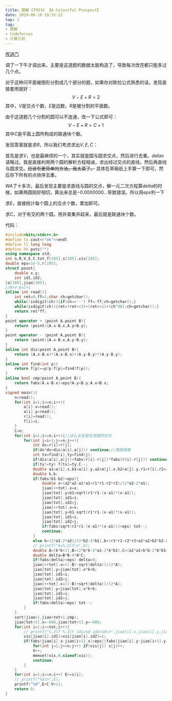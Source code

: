 ```yaml
---
title: 题解 CF933C 【A Colourful Prospect】
date: 2019-06-10 19:33:22
top: 1
tag: 
- 题解
- Codeforces
- 计算几何
---
```

[传送门](https://www.luogu.org/problemnew/show/CF933C)

调了一下午才调出来。主要是这道题的数据太能构造了，导致每次改完都只能多过几个点。

对于这种问平面被图形分割成几个部分的题，如果你对欧拉公式熟悉的话，发现直接套用就好：
$$
V-E+R=2
$$
其中，$V$是交点个数，$E$是边数，$R$是被分割的平面数。

由于这道题几个分割的圆可以不连通，改一下公式即可：
$$
V-E+R=C+1
$$
其中$C$是平面上圆所构成的联通块个数。

发现答案就是求$R$，所以我们考虑求出$V,E,C$：

首先是求$V$，也是最麻烦的一个，其实就是圆与圆求交点，然后进行去重。$dalao$请略过。我是直接利用两个圆的解析方程相减，求出经过交点的直线，然后再直线与圆求交。~~应该有更简单的方法，我太菜了。~~ 具体在草稿纸上手算一下即可，然后存下所有的点排序去重。

$WA$了十多次，最后发现主要是求直线与圆的交点，解一元二次方程算$delta$的时候，如果两圆刚好相切，算出来总是$-0.0000000\dots$导致错误。所以用$eps$判一下

求$E$，直接统计每个圆上的交点个数，累加即可。

求$C$，对于有交的两个圆，用并查集并起来，最后就是联通块个数。

代码：
```cpp
#include<bits/stdc++.h>
#define ts cout<<"ok"<<endl
#define ll long long
#define hh puts("")
using namespace std;
int n,R,V,E,C,tot,f[105],s[105],vis[105];
double eps=1e-5,r[105];
struct point{
    double x,y;
    int id1,id2;
}a[105],jiao[105];
//R+V-E=C+1
inline int read(){
    int ret=0,ff=1;char ch=getchar();
    while(!isdigit(ch)){if(ch=='-') ff=-ff;ch=getchar();}
    while(isdigit(ch)){ret=(ret<<3)+(ret<<1)+(ch^48);ch=getchar();}
    return ret*ff;
}
point operator + (point A,point B){
    return (point){A.x-B.x,A.y+B.y};
}
point operator - (point A,point B){
    return (point){A.x-B.x,A.y-B.y};
}
inline int dis(point A,point B){
    return (A.x-B.x)*(A.x-B.x)+(A.y-B.y)*(A.y-B.y);
}
inline int find(int p){
    return f[p]==p?p:f[p]=find(f[p]);
}
inline bool cmp(point A,point B){
    return fabs(A.x-B.x)<eps?A.y<B.y:A.x<B.x;
}
signed main(){
    n=read();
    for(int i=1;i<=n;i++){
        a[i].x=read();
        a[i].y=read();
        r[i]=read();
        f[i]=i;
    }
    C=n;
    for(int i=1;i<=n;i++){//这么长全是在求圆的交点
        for(int j=i+1;j<=n;j++){
            int ds=r[i]+r[j];
            if(ds*ds<dis(a[i],a[j])) continue;//两圆相离
            int tx=find(i),ty=find(j);
            if(dis(a[i],a[j])<fabs(r[i]-r[j])*fabs(r[i]-r[j])) continue;
            if(tx!=ty) f[tx]=ty,C--;
            double a1=a[i].x,b1=a[i].y,a2=a[j].x,b2=a[j].y,r1=r[i],r2=r[j];
            double k,b;
            if(fabs(b1-b2)<eps){
                double x=(a2*a2-a1*a1+r1*r1-r2*r2)/(2*a2-2*a1);
                jiao[++tot].x=x;
                jiao[tot].y=b1+sqrt(r1*r1-(x-a1)*(x-a1));
                jiao[tot].id1=i;
                jiao[tot].id2=j;
                jiao[++tot].x=x;
                jiao[tot].y=b1-sqrt(r1*r1-(x-a1)*(x-a1));
                jiao[tot].id1=i;
                jiao[tot].id2=j;
                if(fabs(sqrt(r1*r1-(x-a1)*(x-a1)))<eps) tot--;
                continue;
            }
            else k=(2*a1-2*a2)/(2*b2-2*b1),b=(r1*r1-r2*r2+a2*a2+b2*b2-a1*a1-b1*b1)/(2*b2-2*b1);
            // printf("k=%.2lf\n",k);
            double A=(k*k+1),B=(2*b*k-2*a1-2*k*b1),C=(a1*a1+b*b-2*b*b1+b1*b1-r1*r1);
            double delta=B*B-4*A*C;
            if(fabs(delta)<eps) delta=0;
            jiao[++tot].x=((-B)-sqrt(delta))/(2*A);
            jiao[tot].y=jiao[tot].x*k+b;
            jiao[tot].id1=i;
            jiao[tot].id2=j;
            jiao[++tot].x=((-B)+sqrt(delta))/(2*A);
            jiao[tot].y=jiao[tot].x*k+b;
            jiao[tot].id1=i;
            jiao[tot].id2=j;
            if(fabs(delta)<eps) tot--;
        }
    }
    sort(jiao+1,jiao+tot+1,cmp);
    jiao[tot+1].x=-666,jiao[tot+1].y=-666;
    for(int i=1;i<=tot;i++){
        // printf("%.2lf %.2lf id1=%d id2=%d\n",jiao[i].x,jiao[i].y,jiao[i].id1,jiao[i].id2);
        vis[jiao[i].id1]=vis[jiao[i].id2]=1;
        if(fabs(jiao[i].x-jiao[i+1].x)>eps||fabs(jiao[i].y-jiao[i+1].y)>eps){
            for(int j=1;j<=n;j++) if(vis[j]) s[j]++;
            V++;
            memset(vis,0,sizeof(vis));
            continue;
        }
    }
    for(int i=1;i<=n;i++) E+=s[i];
    // printf("%d\n",E);
    printf("%d",E+C-V+1);
    return 0;
}
```